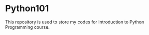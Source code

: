 # Python101
This repository  is used to store my codes for Introduction to Python Programming course.
